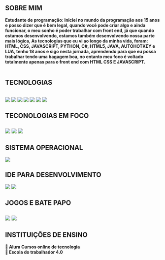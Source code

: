 <h2><strong> SOBRE MIM </strong></h2>
<strong>Estudante de programação: </strong>
  <strong>Iniciei no mundo da programação aos 15 anos e posso dizer que é bem legal, quando você pode criar algo e ainda funcionar,
    o meu sonho é poder trabalhar com front end, já que quando estamos desenvolvendo, estamos também desenvolvendo
    nossa parte mais lógica, As tecnologias que eu vi ao longo da minha vida, foram: HTML, CSS, JAVASCRIPT, PYTHON, C#, HTML5, JAVA, AUTOHOTKEY e LUA, 
    tenho 18 anos e sigo nesta jornada, aprendendo para que eu possa trabalhar tendo uma bagagem boa, no entanto meu foco é voltado totalmente apenas para o front end com HTML CSS E JAVASCRIPT.
  </strong>
  <br><br>
<h2><strong>  TECNOLOGIAS  </strong></h2>
<div style="display: inline_block"><br>
<img src= "https://img.shields.io/badge/JavaScript-F7DF1E?style=for-the-badge&logo=javascript&logoColor=black" />
<img src= "https://img.shields.io/badge/CSS3-1572B6?style=for-the-badge&logo=css3&logoColor=white" />
<img src= "https://img.shields.io/badge/HTML5-E34F26?style=for-the-badge&logo=html5&logoColor=white" />
<img src= "https://img.shields.io/badge/C%23-239120?style=for-the-badge&logo=c-sharp&logoColor=white" />
<img src= "https://img.shields.io/badge/Python-14354C?style=for-the-badge&logo=python&logoColor=white" />
<img src= "https://img.shields.io/badge/Lua-2C2D72?style=for-the-badge&logo=lua&logoColor=white" /> 
<img src= "https://img.shields.io/badge/Java-ED8B00?style=for-the-badge&logo=openjdk&logoColor=white " />
</div>
<h2><strong> TECONOLOGIAS EM FOCO</strong>
<div style="display: inline_block"><br>
<img src= "https://img.shields.io/badge/JavaScript-F7DF1E?style=for-the-badge&logo=javascript&logoColor=black" />
<img src= "https://img.shields.io/badge/CSS3-1572B6?style=for-the-badge&logo=css3&logoColor=white" />
<img src= "https://img.shields.io/badge/HTML5-E34F26?style=for-the-badge&logo=html5&logoColor=white" />
</div>
<h2><strong> SISTEMA OPERACIONAL </strong></h2>
<img src= "https://img.shields.io/badge/Windows-0078D6?style=for-the-badge&logo=windows&logoColor=white" />
<h2><strong> IDE PARA DESENVOLVIMENTO </strong></h2>
<img src= "https://img.shields.io/badge/Visual_Studio_Code-0078D4?style=for-the-badge&logo=visual%20studio%20code&logoColor=white" /> 
<img src = "https://img.shields.io/badge/sublime_text-%23575757.svg?&style=for-the-badge&logo=sublime-text&logoColor=important" />
<h2><strong> JOGOS E BATE PAPO </strong>
<div style="display: inline_block"><br>
<img src= "https://img.shields.io/badge/Discord-7289DA?style=for-the-badge&logo=discord&logoColor=white" />
<img src= "https://img.shields.io/badge/Steam-000000?style=for-the-badge&logo=steam&logoColor=white" />
</div>
<h2><strong> INSTITUIÇÕES DE ENSINO </strong></h2>
<strong>📖 Alura Cursos online de tecnologia</strong><br>
<strong>📖 Escola do trabalhador 4.0</strong>








